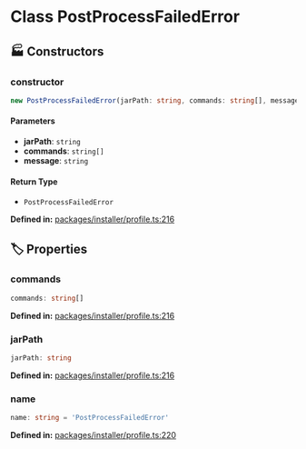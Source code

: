 # Class PostProcessFailedError

## 🏭 Constructors

### constructor

```ts
new PostProcessFailedError(jarPath: string, commands: string[], message: string): PostProcessFailedError
```
#### Parameters

- **jarPath**: `string`
- **commands**: `string[]`
- **message**: `string`
#### Return Type

- `PostProcessFailedError`

<p style="font-size: 14px; color: var(--vp-c-text-2)">
<strong>Defined in:</strong> <a href="https://github.com/voxelum/minecraft-launcher-core-node/blob/master/packages/installer/profile.ts#L216" target="_blank" rel="noreferrer">packages/installer/profile.ts:216</a>
</p>


## 🏷️ Properties

### commands <Badge type="tip" text="public" />

```ts
commands: string[]
```
<p style="font-size: 14px; color: var(--vp-c-text-2)">
<strong>Defined in:</strong> <a href="https://github.com/voxelum/minecraft-launcher-core-node/blob/master/packages/installer/profile.ts#L216" target="_blank" rel="noreferrer">packages/installer/profile.ts:216</a>
</p>


### jarPath <Badge type="tip" text="public" />

```ts
jarPath: string
```
<p style="font-size: 14px; color: var(--vp-c-text-2)">
<strong>Defined in:</strong> <a href="https://github.com/voxelum/minecraft-launcher-core-node/blob/master/packages/installer/profile.ts#L216" target="_blank" rel="noreferrer">packages/installer/profile.ts:216</a>
</p>


### name

```ts
name: string = 'PostProcessFailedError'
```
<p style="font-size: 14px; color: var(--vp-c-text-2)">
<strong>Defined in:</strong> <a href="https://github.com/voxelum/minecraft-launcher-core-node/blob/master/packages/installer/profile.ts#L220" target="_blank" rel="noreferrer">packages/installer/profile.ts:220</a>
</p>


